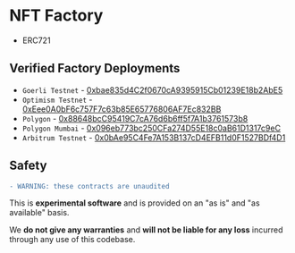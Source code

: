 # NFT Factory

- ERC721

## Verified Factory Deployments

- `Goerli Testnet` - [0xbae835d4C2f0670cA9395915Cb01239E18b2AbE5](https://goerli.etherscan.io/address/0xbae835d4C2f0670cA9395915Cb01239E18b2AbE5#code)
- `Optimism Testnet` - [0xEee0A0bF6c757F7c63b85E65776806AF7Ec832BB](https://kovan-optimistic.etherscan.io/address/0xEee0A0bF6c757F7c63b85E65776806AF7Ec832BB#code)
- `Polygon` - [0x88648bcC95419C7cA76d6b6ff5f7A1b3761573b8](https://polygonscan.com/address/0x88648bcC95419C7cA76d6b6ff5f7A1b3761573b8#code)
- `Polygon Mumbai` - [0x096eb773bc250CFa274D55E18c0aB61D1317c9eC](https://mumbai.polygonscan.com/address/0x096eb773bc250CFa274D55E18c0aB61D1317c9eC#code)
- `Arbitrum Testnet` - [0x0bAe95C4Fe7A153B137cD4EFB11d0F1527BDf4D1](https://testnet.arbiscan.io/address/0x0bAe95C4Fe7A153B137cD4EFB11d0F1527BDf4D1#code)

## Safety

```diff
- WARNING: these contracts are unaudited
```

This is **experimental software** and is provided on an "as is" and "as available" basis.

We **do not give any warranties** and **will not be liable for any loss** incurred through any use of this codebase.
